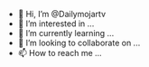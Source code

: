 - 👋 Hi, I’m @Dailymojartv
- 👀 I’m interested in ...
- 🌱 I’m currently learning ...
- 💞️ I’m looking to collaborate on ...
- 📫 How to reach me ...

<!---
Dailymojartv/Dailymojartv is a ✨ special ✨ repository because its `README.md` (this file) appears on your GitHub profile.
You can click the Preview link to take a look at your changes.
--->

